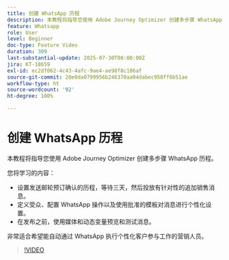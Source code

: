 ```yaml
---
title: 创建 WhatsApp 历程
description: 本教程将指导您使用 Adobe Journey Optimizer 创建多步骤 WhatsApp 历程。
feature: Whatsapp
role: User
level: Beginner
doc-type: Feature Video
duration: 309
last-substantial-update: 2025-07-30T00:00:00Z
jira: KT-18659
exl-id: ec2df062-4c43-4afc-9ae4-ae98f8c106af
source-git-commit: 20e0da0799956b246370aa04dabec958ff6b51ae
workflow-type: ht
source-wordcount: '92'
ht-degree: 100%

---
```


# 创建 WhatsApp 历程

本教程将指导您使用 Adobe Journey Optimizer 创建多步骤 WhatsApp 历程。

您将学习的内容：

* 设置发送邮轮预订确认的历程，等待三天，然后投放有针对性的追加销售消息。
* 定义受众、配置 WhatsApp 操作以及使用批准的模板对消息进行个性化设置。
* 在发布之前，使用媒体和动态变量预览和测试消息。

非常适合希望能自动通过 WhatsApp 执行个性化客户参与工作的营销人员。

>[!VIDEO](https://video.tv.adobe.com/v/3470282/?learn=on&enablevpops)
